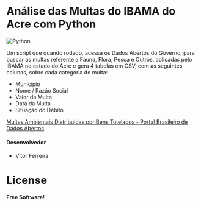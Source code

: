 # Análise das Multas do IBAMA do Acre com Python

![Python](https://i.imgur.com/xkHEcHQ.png)


Um script que quando rodado, acessa os Dados Abertos do Governo, para buscar as multas referente a Fauna, Flora, Pesca e Outros, aplicadas pelo IBAMA no estado do Acre e gera 4 tabelas em CSV, com as seguintes colunas, sobre cada categoria de multa:

  - Município
  - Nome / Razão Social
  - Valor da Multa
  - Data da Multa
  - Situação do Débito

[Multas Ambientais Distribuídas por Bens Tutelados - Portal Brasileiro de Dados Abertos](http://dados.gov.br/dataset/quantidade-de-multas-ambientais-distribuidas-por-bens-tutelados "Clique e acesse agora!")




#### Desenvolvedor

-   Vitor Ferreira

# License
**Free Software!**

